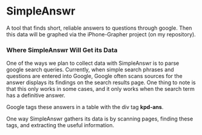 # SimpleAnswr
A tool that finds short, reliable answers to questions through google. Then this data will be graphed via the iPhone-Grapher project (on my repository).

<h3>Where SimpleAnswr Will Get its Data</h3>

One of the ways we plan to collect data with SimpleAnswr is to parse google search queries. Currently, when simple search phrases and questions are entered into Google, Google often scans sources for the answer displays its findings on the search results page. One thing to note is that this only works in some cases, and it only works when the search term has a definitive answer. 

Google tags these answers in a table with the div tag <b>kpd-ans</b>.

One way SimpleAnswr gathers its data is by scanning pages, finding these tags, and extracting the useful information.
